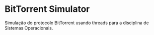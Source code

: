 # BitTorrent Simulator

Simulação do protocolo BitTorrent usando threads para a disciplina de Sistemas Operacionais.